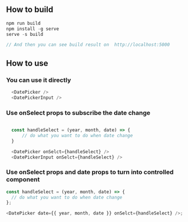 ## How to build

```javascript
npm run build
npm install -g serve
serve -s build

// And then you can see build result on  http://localhost:5000
```

## How to use

### You can use it directly

```javascript
  <DatePicker />
  <DatePickerInput />
```

### Use onSelect props to subscribe the date change

```javascript

  const handleSelect = (year, month, date) => {
      // do what you want to do when date change
  }

  <DatePicker onSelct={handleSelect} />
  <DatePickerInput onSelct={handleSelect} />
```

### Use onSelect props and date props to turn <DatePicker /> into controlled component

```javascript
const handleSelect = (year, month, date) => {
  // do what you want to do when date change
};

<DatePicker date={{ year, month, date }} onSelct={handleSelect} />;
```
